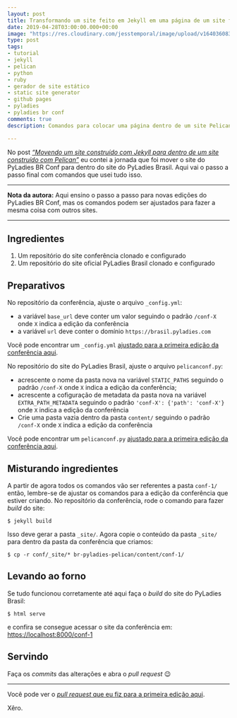 ```yaml
---
layout: post
title: Transformando um site feito em Jekyll em uma página de um site feito em Pelican
date: 2019-04-28T03:00:00.000+00:00
image: "https://res.cloudinary.com/jesstemporal/image/upload/v1640360836/covers/tutorial_gfgm5n.png"
type: post
tags:
- tutorial
- jekyll
- pelican
- python
- ruby
- gerador de site estático
- static site generator
- github pages
- pyladies
- pyladies br conf
comments: true
description: Comandos para colocar uma página dentro de um site Pelican

---
```

No post [_“Movendo um site construído com Jekyll para dentro de um site construído com Pelican”_](https://jtemporal.com/movendo-um-site-construido-com-jekyll-para-dentro-de-um-site-construido-com-pelican/) eu contei a jornada que foi mover o site do PyLadies BR Conf para dentro do site do PyLadies Brasil. Aqui vai o passo a passo final com comandos que usei tudo isso.

***

**Nota da autora:** Aqui ensino o passo a passo para novas edições do PyLadies BR Conf, mas os comandos podem ser ajustados para fazer a mesma coisa com outros sites.

***

## Ingredientes

1. Um repositório do site conferência clonado e configurado
2. Um repositório do site oficial PyLadies Brasil clonado e configurado

## Preparativos

No repositório da conferência, ajuste o arquivo `_config.yml`:

* a variável `base_url` deve conter um valor seguindo o padrão `/conf-X` onde `X` indica a edição da conferência
* a variável `url` deve conter o domínio `https://brasil.pyladies.com`

Você pode encontrar um `_config.yml` [ajustado para a primeira edição da conferência aqui](https://github.com/pyladies-brazil/conf/blob/1eeb8e7ed0decbec5644677b7099fce9228b950b/_config.yml#L4-L5).

No repositório do site do PyLadies Brasil, ajuste o arquivo `pelicanconf.py`:

* acrescente o nome da pasta nova na variável `STATIC_PATHS` seguindo o padrão `/conf-X` onde `X` indica a edição da conferência;
* acrescente a cofiguração de metadata da pasta nova na variável `EXTRA_PATH_METADATA` seguindo o padrão `'conf-X': {'path': 'conf-X'}` onde `X` indica a edição da conferência
* Crie uma pasta vazia dentro da pasta `content/` seguindo o padrão `/conf-X` onde `X` indica a edição da conferência

Você pode encontrar um `pelicanconf.py` [ajustado para a primeira edição da conferência aqui](https://github.com/pyladies-brazil/br-pyladies-pelican/blob/3feaa42eb7096b3653d490494b3ef33f22887145/pelicanconf.py#L58-L72).

## Misturando ingredientes

A partir de agora todos os comandos vão ser referentes a pasta `conf-1/` então, lembre-se de ajustar os comandos para a edição da conferência que estiver criando. No repositório da conferência, rode o comando para fazer _build_ do site:

    $ jekyll build

Isso deve gerar a pasta `_site/`. Agora copie o conteúdo da pasta `_site/` para dentro da pasta da conferência que criamos:

    $ cp -r conf/_site/* br-pyladies-pelican/content/conf-1/

## Levando ao forno

Se tudo funcionou corretamente até aqui faça o _build_ do site do PyLadies Brasil:

    $ html serve

e confira se consegue acessar o site da conferência em: [https://localhost:8000/conf-1](https://localhost:8000/conf-1)

## Servindo

Faça os _commits_ das alterações e abra o _pull request_ 😉

***

Você pode ver o [_pull request_ que eu fiz para a primeira edição aqui](https://github.com/pyladies-brazil/br-pyladies-pelican/pull/237).

Xêro.